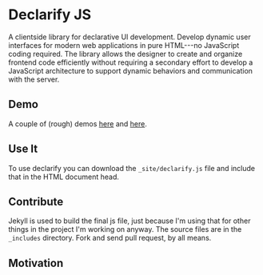 # Declarify JS

A clientside library for declarative UI development. Develop dynamic user
interfaces for modern web applications in pure HTML---no JavaScript coding
required. The library allows the designer to create and organize frontend
code efficiently without requiring a secondary effort to develop a JavaScript
architecture to support dynamic behaviors and communication with the server.

## Demo

A couple of (rough) demos [here](http://micha.github.com/declarify.js/test.html)
and [here](http://micha.github.com/declarify.js/index.html).

## Use It

To use declarify you can download the `_site/declarify.js` file and include
that in the HTML document head. 

## Contribute

Jekyll is used to build the final js file, just because I'm using that for
other things in the project I'm working on anyway. The source files are in
the `_includes` directory. Fork and send pull request, by all means.

## Motivation




